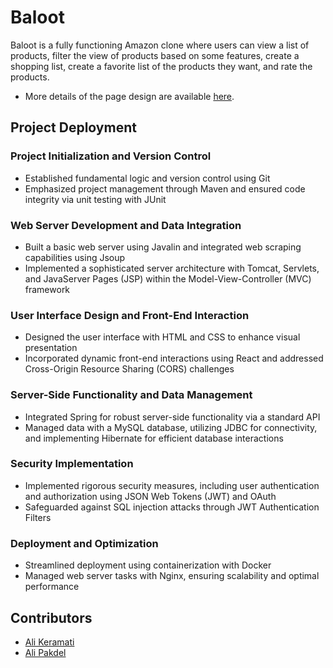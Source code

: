 # Baloot

Baloot is a fully functioning Amazon clone where users can view a list of products, filter the view of products based on some features, create a shopping list, create a favorite list of the products they want, and rate the products.

* More details of the page design are available [here](https://www.figma.com/file/D4Jx6BQhZNqSVayhrBRT44/Baloot?type=design&node-id=0-1&mode=design).

## Project Deployment
### Project Initialization and Version Control
- Established fundamental logic and version control using Git
- Emphasized project management through Maven and ensured code integrity via unit testing with JUnit

### Web Server Development and Data Integration
- Built a basic web server using Javalin and integrated web scraping capabilities using Jsoup
- Implemented a sophisticated server architecture with Tomcat, Servlets, and JavaServer Pages (JSP) within the Model-View-Controller (MVC) framework

### User Interface Design and Front-End Interaction
- Designed the user interface with HTML and CSS to enhance visual presentation
- Incorporated dynamic front-end interactions using React and addressed Cross-Origin Resource Sharing (CORS) challenges

### Server-Side Functionality and Data Management
- Integrated Spring for robust server-side functionality via a standard API
- Managed data with a MySQL database, utilizing JDBC for connectivity, and implementing Hibernate for efficient database interactions

### Security Implementation
- Implemented rigorous security measures, including user authentication and authorization using JSON Web Tokens (JWT) and OAuth
- Safeguarded against SQL injection attacks through JWT Authentication Filters

### Deployment and Optimization
- Streamlined deployment using containerization with Docker
- Managed web server tasks with Nginx, ensuring scalability and optimal performance

## Contributors
* [Ali Keramati](https://github.com/alikera/) 
* [Ali Pakdel](https://github.com/ali-pakdel/)
